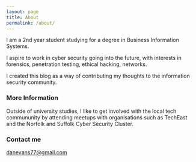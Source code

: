 ```yaml
---
layout: page
title: About
permalink: /about/
---
```


I am a 2nd year student studying for a degree in Business Information Systems. 

I aspire to work in cyber security going into the future, with interests in forensics, penetration testing, ethical hacking, networks. 

I created this blog as a way of contributing my thoughts to the information security community. 

### More Information

Outside of university studies, I like to get involved with the local tech commununity by attending meetups with organisations such as TechEast and the Norfolk and Suffolk Cyber Security Cluster. 

### Contact me

[danevans77@gmail.com](mailto:email@domain.com)
